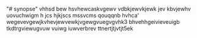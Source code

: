 "# synopse" 
vhhsd bew hsvhewcaskvgewv
vdbkjewvkjewk
jev kbvjewhv uovuchwigm h
jcs  hjkjscs mssvcms qouqqnb hvhca'
wegevevgewjkvhevjewvewkjvgewgvuegvgvhk3 bhvehhgeivieveuigb
tkdtrgviewugvuw vuiwg iuwverbrev ttnertjtjvtjt5ek